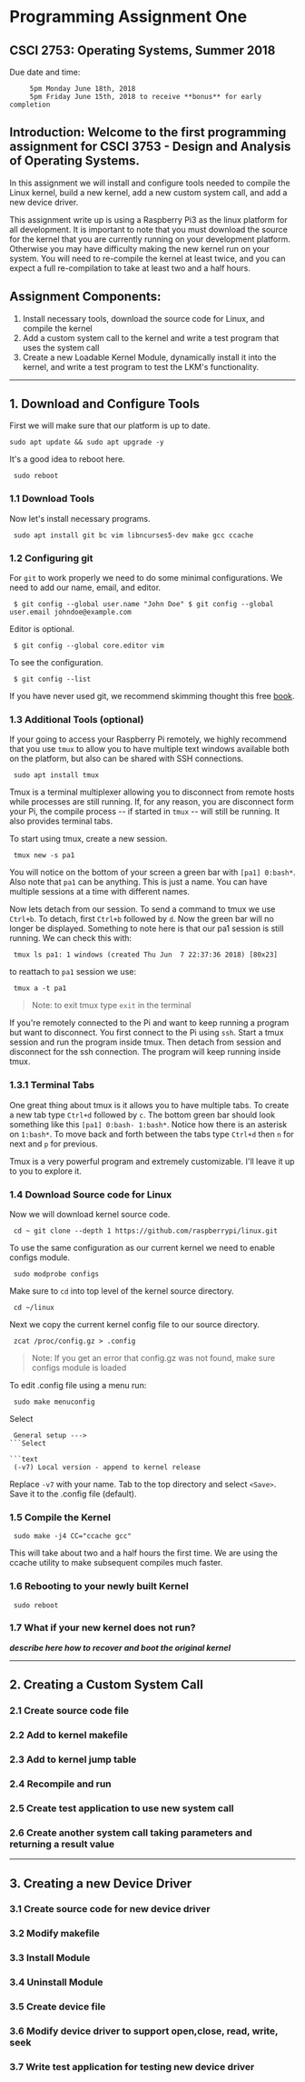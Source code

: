 # Programming Assignment One
## CSCI 2753: Operating Systems, Summer 2018
Due date and time:
```
     5pm Monday June 18th, 2018
     5pm Friday June 15th, 2018 to receive **bonus** for early completion
```

## Introduction: Welcome to the first programming assignment for CSCI 3753 - Design and Analysis of Operating Systems.
In this assignment we will install and configure tools needed to compile the Linux kernel, build a new kernel, add a new custom system call, and add a new device driver.

This assignment write up is using a Raspberry Pi3 as the linux platform for all development.  It is important to note that you must download the source for the kernel that you are currently running on your development platform.  Otherwise you may have difficulty making the new kernel run on your system. You will need to re-compile the kernel at least twice, and you can expect a full re-compilation to take at least two and a half hours.

## Assignment Components:

1. Install necessary tools, download the source code for Linux, and compile the kernel
2. Add a custom system call to the kernel and write a test program that uses the system call
3. Create a new Loadable Kernel Module, dynamically install it into the kernel, and write a test program to test the LKM's functionality.

---
## 1. Download and Configure Tools

First we will make sure that our platform is up to date.

```text
sudo apt update && sudo apt upgrade -y
```
It's a good idea to reboot here.

```text
 sudo reboot
```

### 1.1 Download Tools

Now let's install necessary programs.

```text
 sudo apt install git bc vim libncurses5-dev make gcc ccache
```

### 1.2 Configuring git

For `git` to work properly we need to do some minimal configurations. We need to add our name, email, and editor.

```text
 $ git config --global user.name "John Doe" $ git config --global user.email johndoe@example.com
```

Editor is optional.

```text
 $ git config --global core.editor vim
```

To see the configuration.

```text
 $ git config --list
```

If you have never used git, we recommend skimming thought this free [book](https://git-scm.com/book/en/v2).

### 1.3 Additional Tools (optional)

If your going to access your Raspberry Pi remotely, we highly recommend that you use `tmux` to allow you to have multiple text windows available both on the platform, but also can be shared with SSH connections.

```text
 sudo apt install tmux
```

Tmux is a terminal multiplexer allowing you to disconnect from remote hosts while processes are still running. If, for any reason, you are disconnect form your Pi, the compile process --  if started in `tmux` --  will still be running. It also provides terminal tabs.

To start using tmux, create a new session.

```text
 tmux new -s pa1
```
You will notice on the bottom of your screen a green bar with `[pa1] 0:bash*`. Also note that `pa1` can be anything. This is just a name. You can have multiple sessions at a time with different names.

Now lets detach from our session. To send a command to tmux we use `Ctrl+b`. To detach, first `Ctrl+b` followed by `d`. Now the green bar will no longer be displayed. Something to note here is that our pa1 session is still running. We can check this with:

```text
 tmux ls pa1: 1 windows (created Thu Jun  7 22:37:36 2018) [80x23]
```
to reattach to `pa1` session we use:

```text
 tmux a -t pa1
```
> Note: to exit tmux type `exit` in the terminal

If you're remotely connected to the Pi and want to keep running a program but want to disconnect. You first connect to the Pi using `ssh`. Start a tmux session and run the program inside tmux. Then detach from session and disconnect for the ssh connection. The program will keep running inside tmux.

### 1.3.1 Terminal Tabs

One great thing about tmux is it allows you to have multiple tabs. To create a new tab type `Ctrl+d` followed by `c`. The bottom green bar should look something like this `[pa1] 0:bash- 1:bash*`. Notice how there is an asterisk on `1:bash*`. To move back and forth between the tabs type `Ctrl+d` then `n` for next and `p` for previous.

Tmux is a very powerful program and extremely customizable. I'll leave it up to you to explore it.

### 1.4 Download Source code for Linux

Now we will download kernel source code.

```text
 cd ~ git clone --depth 1 https://github.com/raspberrypi/linux.git
```

To use the same configuration as our current kernel we need to enable configs module.

```text
 sudo modprobe configs
```

Make sure to `cd` into top level of the kernel source directory.

```text
 cd ~/linux
```

Next we copy the current kernel config file to our source directory.

```text
 zcat /proc/config.gz > .config
```
> Note: If you get an error that config.gz was not found, make sure configs module is loaded

To edit .config file using a menu run:

```text
 sudo make menuconfig
```

Select

```text
 General setup --->
```Select

```text
 (-v7) Local version - append to kernel release
```
Replace `-v7` with your name. Tab to the top directory and select `<Save>`. Save it to the .config file (default).

### 1.5 Compile the Kernel

```text
 sudo make -j4 CC="ccache gcc"
```

This will take about two and a half hours the first time.  We are using the ccache utility to make subsequent compiles much faster.

### 1.6 Rebooting to your newly built Kernel
```text
 sudo reboot
```

### 1.7 What if your new kernel does not run?
**_describe here how to recover and boot the original kernel_**

---

## 2. Creating a Custom System Call
### 2.1 Create source code file
### 2.2 Add to kernel makefile
### 2.3 Add to kernel jump table
### 2.4 Recompile and run
### 2.5 Create test application to use new system call
### 2.6 Create another system call taking parameters and returning a result value

---

## 3. Creating a new Device Driver
### 3.1 Create source code for new device driver
### 3.2 Modify makefile
### 3.3 Install Module
### 3.4 Uninstall Module
### 3.5 Create device file
### 3.6 Modify device driver to support open,close, read, write, seek
### 3.7 Write test application for testing new device driver

